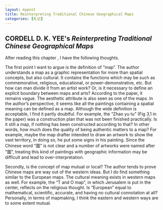```yaml
---
layout: mypost
title: Reinterpreting Traditional Chinese Geographical Maps
categories: [札记]
---
```

## CORDELL D. K. YEE's *Reinterpreting Traditional Chinese Geographical Maps*

After reading this chapter , I have the following thoughts.

The first point I want to argue is the definition of “map”. The author understands a map as a graphic representation for more than spatial concepts, but also cultural. It contains the functions which may be such as commemorative, religious, educational, or power-demonstrative, etc. But how can man divide it from an artist work? Or, is it necessary to define an explicit boundary between maps and arts? According to the paper, it remains vague. The aesthetic attribute is also seen as one of the maps. In the author’s perspective, it seems like all the paintings containing a spatial meaning can be defined as a map. Although the wide definition is acceptable, I find it partly doubtful. For example, the “Zhao yu tu” (Fig 3,1 in the paper) was a construction plan that was not been finished practically. Is it still a map, if nothing has been constructed according to that? In other words, how much does the quality of being authentic matters to a map? For example, maybe the map drafter intended to draw an artwork to show the vast territory, in doing so, he put some signs in his painting. Since the Chinese word “圖” is not clear and a number of artworks were named after “圖”, treating this kind of paintings with geographic information may be difficult and lead to over-interpretation.   

Secondly, is the concept of map mutual or local? The author tends to prove Chinese maps are way out of the western ideas. But I do find something similar to the European maps. The cultural meaning exists in western maps as well. For example, the “T and O map”, in which Jerusalem is put in the center, reflects on the religious thought. Is “European” equal to mathematical, scientific, accurate, and having no cultural connotation at all? Personally, in terms of mapmaking, I think the eastern and western ways are to some extent mutual. 

